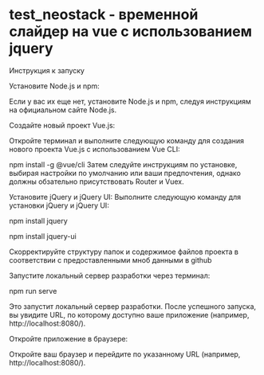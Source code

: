 # test_neostack - временной слайдер на vue с использованием jquery

Инструкция к запуску

Установите Node.js и npm:

Если у вас их еще нет, установите Node.js и npm, следуя инструкциям на официальном сайте Node.js.

Создайте новый проект Vue.js:

Откройте терминал и выполните следующую команду для создания нового проекта Vue.js с использованием Vue CLI:

npm install -g @vue/cli
Затем следуйте инструкциям по установке, выбирая настройки по умолчанию или ваши предпочтения, однако должны обзательно присутствовать Router и Vuex.

Установите jQuery и jQuery UI:
Выполните следующую команду для установки jQuery и jQuery UI:

npm install jquery

npm install jquery-ui

Скорректируйте структуру папок и содержимое файлов проекта в соответствии с предоставленными мноб данными в github

Запустите локальный сервер разработки через терминал:

npm run serve

Это запустит локальный сервер разработки. После успешного запуска, вы увидите URL, по которому доступно ваше приложение (например, http://localhost:8080/).

Откройте приложение в браузере:

Откройте ваш браузер и перейдите по указанному URL (например, http://localhost:8080/).

